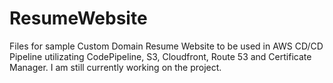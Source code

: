 # ResumeWebsite
Files for sample Custom Domain Resume Website to be used in AWS CD/CD Pipeline utilizating CodePipeline, S3, Cloudfront, Route 53 and Certificate Manager.
I am still currently working on the project.
